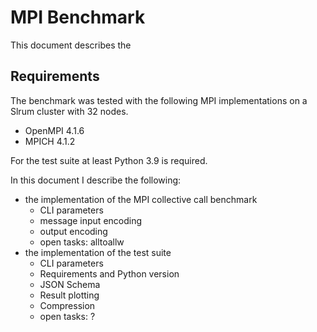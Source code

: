 # MPI Benchmark

This document describes the 

## Requirements

The benchmark was tested with the following MPI implementations on a Slrum cluster with 32 nodes.

- OpenMPI 4.1.6
- MPICH 4.1.2

For the test suite at least Python 3.9 is required.



In this document I describe the following:

- the implementation of the MPI collective call benchmark
    - CLI parameters
    - message input encoding
    - output encoding
    - open tasks: alltoallw
- the implementation of the test suite
    - CLI parameters
    - Requirements and Python version
    - JSON Schema
    - Result plotting
    - Compression
    - open tasks: ?